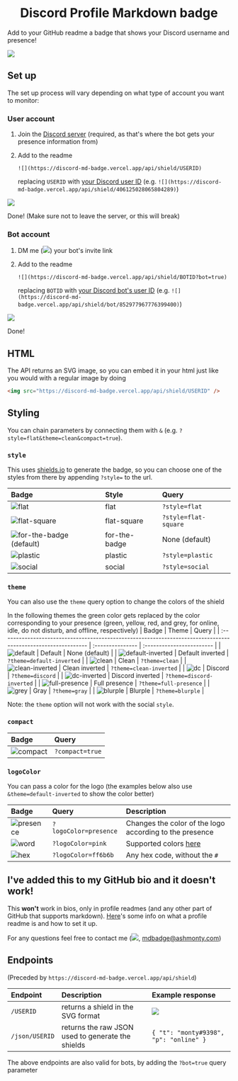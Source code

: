 <h1 style="text-align: center">Discord Profile Markdown badge</h1>

Add to your GitHub readme a badge that shows your Discord username and presence!

![](https://discord-md-badge.vercel.app/api/shield/852977967776399400?bot=true)

## Set up

The set up process will vary depending on what type of account you want to monitor:

### User account

1. Join the [Discord server](https://discord.gg/zkspfFwqDg) (required, as that's where the bot gets your presence information from)
2. Add to the readme

   `![](https://discord-md-badge.vercel.app/api/shield/USERID)`

   replacing `USERID` with [your Discord user ID](https://support.discord.com/hc/en-us/articles/206346498-Where-can-I-find-my-User-Server-Message-ID-) (e.g. `![](https://discord-md-badge.vercel.app/api/shield/406125028065804289)`)

![](https://discord-md-badge.vercel.app/api/shield/406125028065804289)

Done! (Make sure not to leave the server, or this will break)

### Bot account

1. DM me (![](https://discord-md-badge.vercel.app/api/shield/406125028065804289?style=flat&compact=true)) your bot's invite link
2. Add to the readme

   `![](https://discord-md-badge.vercel.app/api/shield/BOTID?bot=true)`

   replacing `BOTID` with [your Discord bot's user ID](https://support.discord.com/hc/en-us/articles/206346498-Where-can-I-find-my-User-Server-Message-ID-) (e.g. `![](https://discord-md-badge.vercel.app/api/shield/bot/852977967776399400)`)
   
![](https://discord-md-badge.vercel.app/api/shield/852977967776399400?bot=true)

Done!

## HTML

The API returns an SVG image, so you can embed it in your html just like you would with a regular image by doing

```html
<img src="https://discord-md-badge.vercel.app/api/shield/USERID" />
```

## Styling

You can chain parameters by connecting them with `&` (e.g. `?style=flat&theme=clean&compact=true`).

### `style`

This uses [shields.io](https://shields.io) to generate the badge, so you can choose one of the styles from there by appending `?style=` to the url.

| Badge                                                                                                   | Style         | Query                |
| :------------------------------------------------------------------------------------------------------ | :------------ | :------------------- |
| ![flat](https://discord-md-badge.vercel.app/api/shield/852977967776399400?bot=true&style=flat)               | flat          | `?style=flat`        |
| ![flat-square](https://discord-md-badge.vercel.app/api/shield/852977967776399400?bot=true&style=flat-square) | flat-square   | `?style=flat-square` |
| ![for-the-badge (default)](https://discord-md-badge.vercel.app/api/shield/852977967776399400?bot=true)       | for-the-badge | None (default)       |
| ![plastic](https://discord-md-badge.vercel.app/api/shield/852977967776399400?bot=true&style=plastic)         | plastic       | `?style=plastic`     |
| ![social](https://discord-md-badge.vercel.app/api/shield/852977967776399400?bot=true&style=social)           | social        | `?style=social`      |

### `theme`

You can also use the `theme` query option to change the colors of the shield

In the following themes the green color gets replaced by the color corresponding to your presence (green, yellow, red, and grey, for online, idle, do not disturb, and offline, respectively)
| Badge | Theme | Query |
| :------------------------------------------------------------------------------------------------------------ | :--------------- | :------------------------ |
| ![default](https://discord-md-badge.vercel.app/api/shield/852977967776399400?bot=true) | Default | None (default) |
| ![default-inverted](https://discord-md-badge.vercel.app/api/shield/852977967776399400?bot=true&theme=default-inverted) | Default inverted | `?theme=default-inverted` |
| ![clean](https://discord-md-badge.vercel.app/api/shield/852977967776399400?bot=true&theme=clean) | Clean | `?theme=clean` |
| ![clean-inverted](https://discord-md-badge.vercel.app/api/shield/852977967776399400?bot=true&theme=clean-inverted) | Clean inverted | `?theme=clean-inverted` |
| ![dc](https://discord-md-badge.vercel.app/api/shield/852977967776399400?bot=true&theme=discord) | Discord | `?theme=discord` |
| ![dc-inverted](https://discord-md-badge.vercel.app/api/shield/852977967776399400?bot=true&theme=discord-inverted) | Discord inverted | `?theme=discord-inverted` |
| ![full-presence](https://discord-md-badge.vercel.app/api/shield/852977967776399400?bot=true&theme=full-presence) | Full presence | `?theme=full-presence` |
| ![grey](https://discord-md-badge.vercel.app/api/shield/852977967776399400?bot=true&theme=gray) | Gray | `?theme=gray` |
| ![blurple](https://discord-md-badge.vercel.app/api/shield/852977967776399400?bot=true&theme=blurple) | Blurple | `?theme=blurple` |

Note: the `theme` option will not work with the social `style`.

### `compact`

| Badge                                                                                          | Query           |
| :--------------------------------------------------------------------------------------------- | :-------------- |
| ![compact](https://discord-md-badge.vercel.app/api/shield/852977967776399400?bot=true&compact=true) | `?compact=true` |

### `logoColor`

You can pass a color for the logo (the examples below also use `&theme=default-inverted` to show the color better)

| Badge                                                                                                                        | Query                 | Description                                             |
| :--------------------------------------------------------------------------------------------------------------------------- | :-------------------- | :------------------------------------------------------ |
| ![presence](https://discord-md-badge.vercel.app/api/shield/852977967776399400?bot=true&logoColor=presence&theme=default-inverted) | `?logoColor=presence` | Changes the color of the logo according to the presence |
| ![word](https://discord-md-badge.vercel.app/api/shield/852977967776399400?bot=true&logoColor=pink&theme=default-inverted)       | `?logoColor=pink`   | Supported colors [here](https://shields.io/#colors)     |
| ![hex](https://discord-md-badge.vercel.app/api/shield/852977967776399400?bot=true&logoColor=ff6b6b&theme=default-inverted)        | `?logoColor=ff6b6b`   | Any hex code, without the `#`                           |

## I've added this to my GitHub bio and it doesn't work!
This __won't__ work in bios, only in profile readmes (and any other part of GitHub that supports markdown).
[Here](https://mansik16.medium.com/adding-a-readme-to-your-github-profile-2ec88bfedeb)'s some info on what a profile readme is and how to set it up.

For any questions feel free to contact me (![](https://discord-md-badge.vercel.app/api/shield/406125028065804289?style=flat&compact=true), [mdbadge@ashmonty.com](mailto:mdbadge@ashmonty.com))

## Endpoints

(Preceded by `https://discord-md-badge.vercel.app/api/shield`)

| Endpoint       | Description                                       | Example response                                                                  |
| :------------- | :------------------------------------------------ | :-------------------------------------------------------------------------------- |
| `/USERID`      | returns a shield in the SVG format                | ![](https://discord-md-badge.vercel.app/api/shield/406125028065804289?style=flat) |
| `/json/USERID` | returns the raw JSON used to generate the shields | `{ "t": "monty#9398", "p": "online" }`                                        |

The above endpoints are also valid for bots, by adding the `?bot=true` query parameter